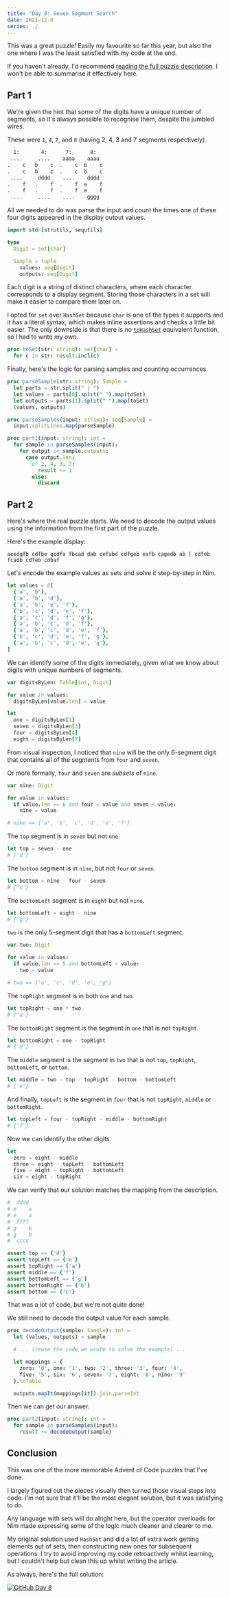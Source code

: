 ```yaml
---
title: "Day 8: Seven Segment Search"
date: 2021-12-8
series: ./
---
```


This was a great puzzle! Easily my favourite so far this year, but also the one where I was the least satisfied with my code at the end.

If you haven't already, I'd recommend [reading the full puzzle description](https://adventofcode.com/2021/day/8). I won't be able to summarise it effectively here.

## Part 1

We're given the hint that some of the digits have a unique number of segments, so it's always possible to recognise them, despite the jumbled wires.

These were `1`, `4`, `7`, and `8` (having 2, 4, 3 and 7 segments respectively).

```txt
  1:       4:      7:      8: 
 ....     ....    aaaa    aaaa 
.    c   b    c  .    c  b    c
.    c   b    c  .    c  b    c
 ....     dddd    ....    dddd 
.    f   .    f  .    f  e    f
.    f   .    f  .    f  e    f
 ....     ....    ....    gggg 
```

All we needed to do was parse the input and count the times one of these four digits appeared in the display output values.

```nim
import std/[strutils, sequtils]

type
  Digit = set[char]

  Sample = tuple
    values: seq[Digit]
    outputs: seq[Digit]
```

Each digit is a string of distinct characters, where each character corresponds to a display segment. Storing those characters in a set will make it easier to compare them later on.

I opted for `set` over `HashSet` because `char` is one of the types it supports and it has a literal syntax, which makes inline assertions and checks a little bit easier. The only downside is that there is no [`toHashSet`](https://nim-lang.org/docs/sets.html#toHashSet%2CopenArray%5BA%5D) equivalent function, so I had to write my own.

```nim
proc toSet(str: string): set[char] =
  for c in str: result.incl(c)
```

Finally, here's the logic for parsing samples and counting occurrences.

```nim
proc parseSample(str: string): Sample =
  let parts = str.split(" | ")
  let values = parts[0].split(" ").map(toSet)
  let outputs = parts[1].split(" ").map(toSet)
  (values, outputs)

proc parseSamples(input: string): seq[Sample] =
  input.splitLines.map(parseSample)

proc part1(input: string): int =
  for sample in parseSamples(input):
    for output in sample.outputs:
      case output.len:
        of 2, 4, 3, 7:
          result += 1
        else:
          discard
```

## Part 2
Here's where the real puzzle starts. We need to decode the output values using the information from the first part of the puzzle.

Here's the example display:

```
acedgfb cdfbe gcdfa fbcad dab cefabd cdfgeb eafb cagedb ab | cdfeb fcadb cdfeb cdbaf
```

Let's encode the example values as sets and solve it step-by-step in Nim.

```nim
let values = @[
  {'a', 'b'},
  {'a', 'b', 'd'},
  {'a', 'b', 'e', 'f'},
  {'b', 'c', 'd', 'e', 'f'},
  {'a', 'c', 'd', 'f', 'g'},
  {'a', 'b', 'c', 'd', 'f'},
  {'a', 'b', 'c', 'd', 'e', 'f'},
  {'b', 'c', 'd', 'e', 'f', 'g'},
  {'a', 'b', 'c', 'd', 'e', 'g'},
]
```

We can identify some of the digits immediately, given what we know about digits with unique numbers of segments.

```nim
var digitsByLen: Table[int, Digit]

for value in values:
  digitsByLen[value.len] = value

let
  one = digitsByLen[1]
  seven = digitsByLen[3]
  four = digitsByLen[4]
  eight = digitsByLen[7]
```

From visual inspection, I noticed that `nine` will be the only 6-segment digit that contains all of the segments from `four` and `seven`.

Or more formally, `four` and `seven` are _subsets_ of `nine`.

```nim
var nine: Digit

for value in values:
  if value.len == 6 and four < value and seven < value:
    nine = value

# nine == {'a', 'b', 'c', 'd', 'e', 'f'}
```

The `top` segment is in `seven` but not `one`.

```nim
let top = seven - one
# {'d'}
```

The `bottom` segment is in `nine`, but not `four` or `seven`.

```nim
let bottom = nine - four - seven
# {'c'}
```

The `bottomLeft` segment is in `eight` but not `nine`.

```nim
let bottomLeft = eight - nine
# {'g'}
```

`two` is the only 5-segment digit that has a `bottomLeft` segment.

```nim
var two: Digit

for value in values:
  if value.len == 5 and bottomLeft < value:
    two = value

# two == {'a', 'c', 'd', 'e', 'g'}
```

The `topRight` segment is in both `one` and `two`.

```nim
let topRight = one * two
# {'a'}
```

The `bottomRight` segment is the segment in `one` that is not `topRight`.

```nim
let bottomRight = one - topRight
# {'b'}
```

The `middle` segment is the segment in `two` that is not `top`, `topRight`, `bottomLeft`, or `bottom`.

```nim
let middle = two - top - topRight - bottom - bottomLeft
# {'e'}
```

And finally, `topLeft` is the segment in `four` that is not `topRight`, `middle` or `bottomRight`.

```nim
let topLeft = four - topRight - middle - bottomRight
# {'f'}
```

Now we can identify the other digits.

```nim
let
  zero = eight - middle
  three = eight - topLeft - bottomLeft
  five = eight - topRight - bottomLeft
  six = eight - topRight
```

We can verify that our solution matches the mapping from the description.

```nim
#  dddd
# e    a
# e    a
#  ffff
# g    b
# g    b
#  cccc

assert top == {'d'}
assert topLeft == {'e'}
assert topRight == {'a'}
assert middle == {'f'}
assert bottomLeft == {'g'}
assert bottomRight == {'b'}
assert bottom == {'c'}
```

That was a lot of code, but we're not quite done!

We still need to decode the output value for each sample.

```nim
proc decodeOutput(sample: Sample): int =
  let (values, outputs) = sample

  # ... (reuse the code we wrote to solve the example) ...

  let mappings = {
    zero: '0', one: '1', two: '2', three: '3', four: '4',
    five: '5', six: '6', seven: '7', eight: '8', nine: '9'
  }.toTable

  outputs.mapIt(mappings[it]).join.parseInt
```

Then we can get our answer.

```nim
proc part2(input: string): int =
  for sample in parseSamples(input):
    result += decodeOutput(sample)
```

## Conclusion
This was one of the more memorable Advent of Code puzzles that I've done.

I largely figured out the pieces visually then turned those visual steps into code. I'm not sure that it'll be the most elegant solution, but it was satisfying to do.

Any language with sets will do alright here, but the operator overloads for Nim made expressing some of the logic much cleaner and clearer to me.

My original solution used `HashSet` and did a lot of extra work getting elements out of sets, then constructing new ones for subsequent operations. I try to avoid improving my code retroactively whilst learning, but I couldn't help but clean this up whilst writing the article.

As always, here's the full solution:

[![GitHub](/icons/github.svg) Day 8](https://github.com/danprince/advent-of-code/blob/master/2021/day-08/main.nim)
